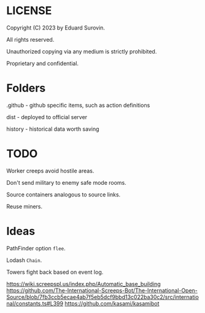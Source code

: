 # LICENSE
Copyright (C) 2023 by Eduard Surovin.

All rights reserved.

Unauthorized copying via any medium is strictly prohibited.

Proprietary and confidential.

# Folders
.github - github specific items, such as action definitions

dist - deployed to official server

history - historical data worth saving

# TODO
Worker creeps avoid hostile areas.

Don't send military to enemy safe mode rooms.

Source containers analogous to source links.

Reuse miners.

# Ideas
PathFinder option `flee`.

Lodash `Chain`.

Towers fight back based on event log.

https://wiki.screepspl.us/index.php/Automatic_base_building
https://github.com/The-International-Screeps-Bot/The-International-Open-Source/blob/7fb3ccb5ecae4ab7f5eb5dcf9bbd13c022ba30c2/src/international/constants.ts#L399
https://github.com/kasami/kasamibot
